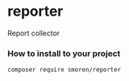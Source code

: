 # reporter

Report collector

### How to install to your project
```
composer require smoren/reporter
```
